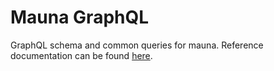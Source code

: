 # Mauna GraphQL

GraphQL schema and common queries for mauna. Reference documentation can be found [here](https://mauna-ai.github.io/graphql/docs/).

